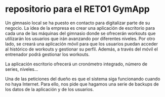# repositorio para el RETO1 GymApp

Un gimnasio local se ha puesto en contacto para digitalizar parte de su negocio. La idea de la empresa es crear una aplicación de escritorio para cada una de las máquinas del gimnasio donde se ofrecerán workouts que utilizarán los usuarios que irán avanzando por diferentes niveles. Por otro lado, se creará una aplicación móvil para que los usuarios puedan acceder al histórico de workouts y gestionar su perfil. Además, a través del móvil el entrenador podrá gestionar los workouts.

La aplicación escritorio ofrecerá un cronómetro integrado, número de series, niveles…

Una de las peticiones del dueño es que el sistema siga funcionando cuando no haya Internet. Para ello, nos pide que hagamos una serie de backups de los datos de la aplicación y de los usuarios.
